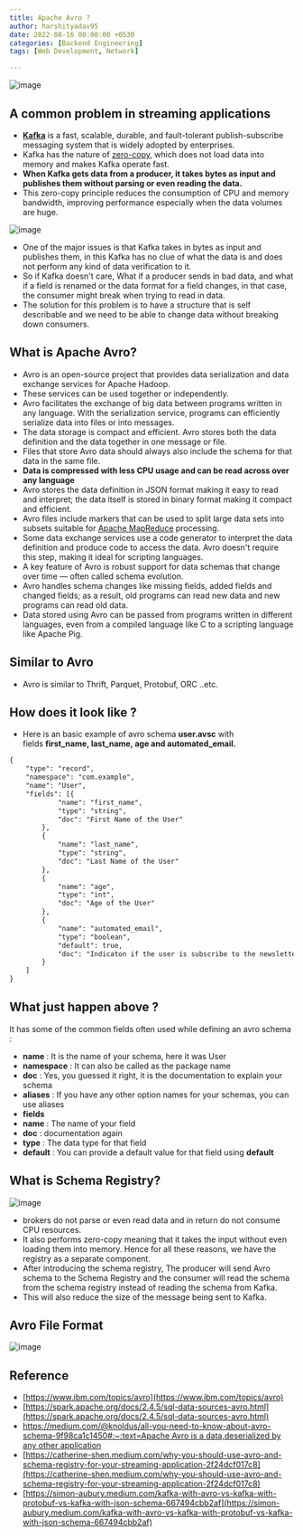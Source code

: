 ```yaml
---
title: Apache Avro ?
author: harshityadav95
date: 2022-08-16 00:00:00 +0530
categories: [Backend Engineering]
tags: [Web Development, Network]

---
```



![image](https://github.com/user-attachments/assets/5c7613ad-2c99-4a2a-9571-8088668fbef9)

## **A common problem in streaming applications**

- [**Kafka**](https://kafka.apache.org/) is a fast, scalable, durable, and fault-tolerant publish-subscribe messaging system that is widely adopted by enterprises.
- Kafka has the nature of [zero-copy](https://en.wikipedia.org/wiki/Zero-copy), which does not load data into memory and makes Kafka operate fast.
- **When Kafka gets data from a producer, it takes bytes as input and publishes them without parsing or even reading the data.**
- This zero-copy principle reduces the consumption of CPU and memory bandwidth, improving performance especially when the data volumes are huge.

![image](https://github.com/user-attachments/assets/831d0c21-944a-4023-9bb2-c3f18800fe9e)


- One of the major issues is that Kafka takes in bytes as input and publishes them, in this Kafka has no clue of what the data is and does not perform any kind of data verification to it.
- So if Kafka doesn't care, What if a producer sends in bad data, and what if a field is renamed or the data format for a field changes, in that case, the consumer might break when trying to read in data.
- The solution for this problem is to have a structure that is self describable and we need to be able to change data without breaking down consumers.

## What is Apache Avro?

- Avro is an open-source project that provides data serialization and data exchange services for Apache Hadoop.
- These services can be used together or independently.
- Avro facilitates the exchange of big data between programs written in any language. With the serialization service, programs can efficiently serialize data into files or into messages.
- The data storage is compact and efficient. Avro stores both the data definition and the data together in one message or file.
- Files that store Avro data should always also include the schema for that data in the same file.
- **Data is compressed with less CPU usage and can be read across over any language**
- Avro stores the data definition in JSON format making it easy to read and interpret; the data itself is stored in binary format making it compact and efficient.
- Avro files include markers that can be used to split large data sets into subsets suitable for [Apache MapReduce](https://www.ibm.com/analytics/hadoop/mapreduce) processing.
- Some data exchange services use a code generator to interpret the data definition and produce code to access the data. Avro doesn't require this step, making it ideal for scripting languages.
- A key feature of Avro is robust support for data schemas that change over time — often called schema evolution.
- Avro handles schema changes like missing fields, added fields and changed fields; as a result, old programs can read new data and new programs can read old data.
- Data stored using Avro can be passed from programs written in different languages, even from a compiled language like C to a scripting language like Apache Pig.

## Similar to Avro

- Avro is similar to Thrift, Parquet, Protobuf, ORC ..etc.

## How does it look like ?

- Here is an basic example of avro schema **user.avsc** with fields **first_name, last_name, age and automated_email.**

```xml
{
	"type": "record",
	"namespace": "com.example",
	"name": "User",
	"fields": [{
			"name": "first_name",
			"type": "string",
			"doc": "First Name of the User"
		},
		{
			"name": "last_name",
			"type": "string",
			"doc": "Last Name of the User"
		},
		{
			"name": "age",
			"type": "int",
			"doc": "Age of the User"
		},
		{
			"name": "automated_email",
			"type": "boolean",
			"default": true,
			"doc": "Indicaton if the user is subscribe to the newsletter"
		}
	]
}
```

## **What just happen above ?**

It has some of the common fields often used while defining an avro schema :

- **name** : It is the name of your schema, here it was User
- **namespace** : It can also be called as the package name
- **doc** : Yes, you guessed it right, it is the documentation to explain your schema
- **aliases** : If you have any other option names for your schemas, you can use aliases
- **fields**
- **name** : The name of your field
- **doc** : documentation again
- **type** : The data type for that field
- **default** : You can provide a default value for that field using **default**

## What is Schema Registry?

![image](https://github.com/user-attachments/assets/896a8f07-a7bb-4ada-b872-0b39df294c6e)


- brokers do not parse or even read data and in return do not consume CPU resources.
- It also performs zero-copy meaning that it takes the input without even loading them into memory. Hence for all these reasons, we have the registry as a separate component.
- After introducing the schema registry, The producer will send Avro schema to the Schema Registry and the consumer will read the schema from the schema registry instead of reading the schema from Kafka.
- This will also reduce the size of the message being sent to Kafka.

## Avro File Format

![image](https://github.com/user-attachments/assets/7e687cea-cd0b-4f38-981c-4a6a2f421c74)


## Reference

- [https://www.ibm.com/topics/avro](https://www.ibm.com/topics/avro)
- [https://spark.apache.org/docs/2.4.5/sql-data-sources-avro.html](https://spark.apache.org/docs/2.4.5/sql-data-sources-avro.html)
- [https://medium.com/@knoldus/all-you-need-to-know-about-avro-schema-9f98ca1c1450#:~:text=Apache Avro is a data,deserialized by any other application](https://medium.com/@knoldus/all-you-need-to-know-about-avro-schema-9f98ca1c1450#:~:text=Apache%20Avro%20is%20a%20data,deserialized%20by%20any%20other%20application)
- [https://catherine-shen.medium.com/why-you-should-use-avro-and-schema-registry-for-your-streaming-application-2f24dcf017c8](https://catherine-shen.medium.com/why-you-should-use-avro-and-schema-registry-for-your-streaming-application-2f24dcf017c8)
- [https://simon-aubury.medium.com/kafka-with-avro-vs-kafka-with-protobuf-vs-kafka-with-json-schema-667494cbb2af](https://simon-aubury.medium.com/kafka-with-avro-vs-kafka-with-protobuf-vs-kafka-with-json-schema-667494cbb2af)
